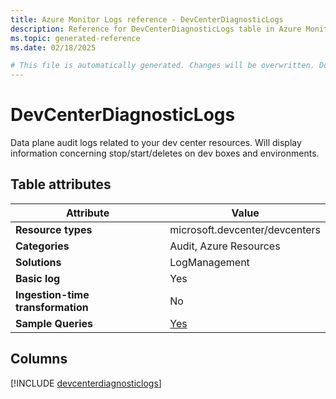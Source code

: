 ```yaml
---
title: Azure Monitor Logs reference - DevCenterDiagnosticLogs
description: Reference for DevCenterDiagnosticLogs table in Azure Monitor Logs.
ms.topic: generated-reference
ms.date: 02/18/2025

# This file is automatically generated. Changes will be overwritten. Do not change this file directly.
---
```


# DevCenterDiagnosticLogs

Data plane audit logs related to your dev center resources. Will display information concerning stop/start/deletes on dev boxes and environments.


## Table attributes

|Attribute|Value|
|---|---|
|**Resource types**|microsoft.devcenter/devcenters|
|**Categories**|Audit, Azure Resources|
|**Solutions**| LogManagement|
|**Basic log**|Yes|
|**Ingestion-time transformation**|No|
|**Sample Queries**|[Yes](/azure/azure-monitor/reference/queries/devcenterdiagnosticlogs)|



## Columns
  
[!INCLUDE [devcenterdiagnosticlogs](~/reusable-content/ce-skilling/azure/includes/azure-monitor/reference/tables/devcenterdiagnosticlogs-include.md)]
